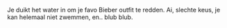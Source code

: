 Je duikt het water in om je favo Bieber outfit te redden.
Ai, slechte keus, je kan helemaal niet zwemmen, en.. blub blub.